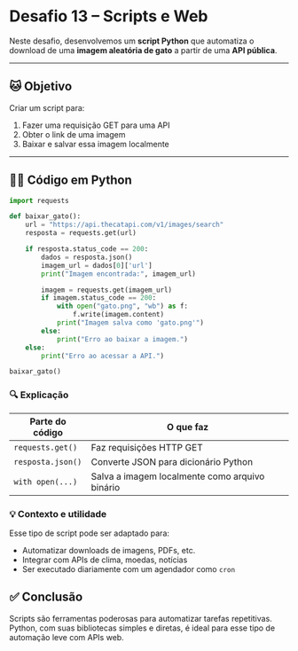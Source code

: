 # Desafio 13 – Scripts e Web

Neste desafio, desenvolvemos um **script Python** que automatiza o download de uma **imagem aleatória de gato** a partir de uma **API pública**.

---

## 🐱 Objetivo

Criar um script para:
1. Fazer uma requisição GET para uma API
2. Obter o link de uma imagem
3. Baixar e salvar essa imagem localmente

---

## 🧑‍💻 Código em Python

```python
import requests

def baixar_gato():
    url = "https://api.thecatapi.com/v1/images/search"
    resposta = requests.get(url)

    if resposta.status_code == 200:
        dados = resposta.json()
        imagem_url = dados[0]['url']
        print("Imagem encontrada:", imagem_url)

        imagem = requests.get(imagem_url)
        if imagem.status_code == 200:
            with open("gato.png", "wb") as f:
                f.write(imagem.content)
            print("Imagem salva como 'gato.png'")
        else:
            print("Erro ao baixar a imagem.")
    else:
        print("Erro ao acessar a API.")

baixar_gato()
```
### 🔍 Explicação
| Parte do código   | O que faz                                      |
| ----------------- | ---------------------------------------------- |
| `requests.get()`  | Faz requisições HTTP GET                       |
| `resposta.json()` | Converte JSON para dicionário Python           |
| `with open(...)`  | Salva a imagem localmente como arquivo binário |

### 💡 Contexto e utilidade
Esse tipo de script pode ser adaptado para:
- Automatizar downloads de imagens, PDFs, etc.
- Integrar com APIs de clima, moedas, notícias
- Ser executado diariamente com um agendador como `cron`

## ✅ Conclusão
Scripts são ferramentas poderosas para automatizar tarefas repetitivas. Python, com suas bibliotecas simples e diretas, é ideal para esse tipo de automação leve com APIs web.
